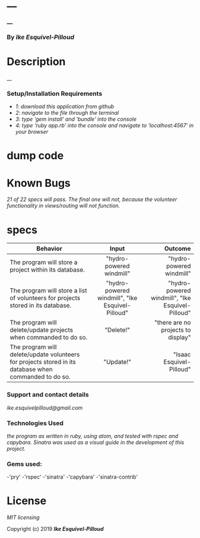 # __

### __

### By _**Ike Esquivel-Pilloud**_

# Description

__

### Setup/Installation Requirements

* _1: download this application from github_
* _2: navigate to the file through the terminal_
* _3: type 'gem install' and 'bundle' into the console_
* _4: type 'ruby app.rb' into the console and navigate to 'localhost:4567' in your browser_

# dump code

# Known Bugs

_21 of 22 specs will pass. The final one will not, because the volunteer functionality in views/routing will not function._

# specs
| Behavior        | Input           | Outcome  |
| ------------- |:-------------:| -----:|
| The program will store a project within its database. | "hydro-powered windmill" | "hydro-powered windmill" |
| The program will store a list of volunteers for projects stored in its database. | "hydro-powered windmill", "Ike Esquivel-Pilloud" | "hydro-powered windmill", "Ike Esquivel-Pilloud" |
| The program will delete/update projects when commanded to do so. | "Delete!" | "there are no projects to display" |
| The program will delete/update volunteers for projects stored in its database when commanded to do so. | "Update!" | "Isaac Esquivel-Pilloud" |

### Support and contact details

_ike.esquivelpilloud@gmail.com_

### Technologies Used

_the program as written in ruby, using atom, and tested with rspec and capybara. Sinatra was used as a visual guide in the development of this project._

### Gems used:

-'pry'
-'rspec'
-'sinatra'
-'capybara'
-'sinatra-contrib'


# License

_MIT licensing_

Copyright (c) 2019 **_Ike Esquivel-Pilloud_**
